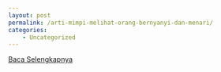 ```yaml
---
layout: post
permalink: /arti-mimpi-melihat-orang-bernyanyi-dan-menari/
categories:
    - Uncategorized
---
```


[Baca Selengkapnya](/03)